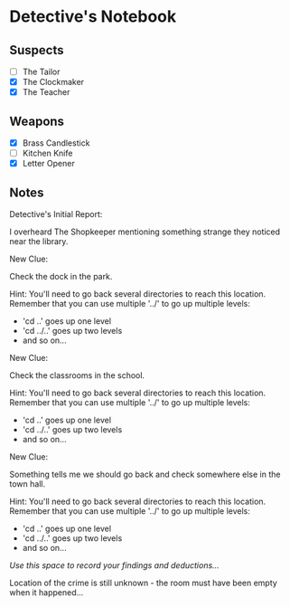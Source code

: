 # Detective's Notebook

## Suspects
- [ ] The Tailor
- [x] The Clockmaker
- [x] The Teacher

## Weapons
- [x] Brass Candlestick
- [ ] Kitchen Knife
- [x] Letter Opener

## Notes
Detective's Initial Report:

I overheard The Shopkeeper mentioning something strange they noticed near the library.


New Clue:

Check the dock in the park.

Hint: You'll need to go back several directories to reach this location.
Remember that you can use multiple '../' to go up multiple levels:
- 'cd ..'    goes up one level
- 'cd ../..' goes up two levels
- and so on...


New Clue:

Check the classrooms in the school.

Hint: You'll need to go back several directories to reach this location.
Remember that you can use multiple '../' to go up multiple levels:
- 'cd ..'    goes up one level
- 'cd ../..' goes up two levels
- and so on...


New Clue:

Something tells me we should go back and check somewhere else in the town hall.

Hint: You'll need to go back several directories to reach this location.
Remember that you can use multiple '../' to go up multiple levels:
- 'cd ..'    goes up one level
- 'cd ../..' goes up two levels
- and so on...


*Use this space to record your findings and deductions...*

Location of the crime is still unknown - the room must have been empty when it happened...

